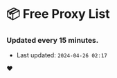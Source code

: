 # :package: Free Proxy List
### Updated every 15 minutes.

- Last updated: `2024-04-26 02:17`

:heart:
